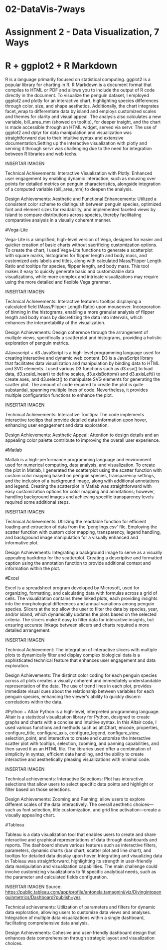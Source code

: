 # 02-DataVis-7ways

Assignment 2 - Data Visualization, 7 Ways  
===

# R + ggplot2 + R Markdown

R is a language primarily focused on statistical computing.
ggplot2 is a popular library for charting in R.
R Markdown is a document format that compiles to HTML or PDF and allows you to include the output of R code directly in the document.
To visualize the penguin dataset, I employed ggplot2 and plotly for an interactive chart, highlighting species differences through color, size, and shape aesthetics. Additionally, the chart integrates facet_wrap to differentiate data by island and employs customized scales and themes for clarity and visual appeal. The analysis also calculates a new variable, bill_area_mm (showed on tooltip), for deeper insight, and the chart is made accessible through an HTML widget, served via servr.
The use of ggplot2 and dplyr for data manipulation and visualization was straightforward due to their intuitive syntax and extensive documentation.Setting up the interactive visualization with plotly and serving it through servr was challenging due to the need for integration between R libraries and web techs.

INSERTAR IMAGEN

Technical Achievements:
Interactive Visualization with Plotly: Enhanced user engagement by enabling dynamic interaction, such as mousing over points for detailed metrics on penguin characteristics, alongside integration of a computed variable (bill_area_mm) to deepen the analysis.

Design Achievements:
Aesthetic and Functional Enhancements: Utilized a consistent color scheme to distinguish between penguin species, optimized font and element sizes for readability, and implemented faceted views by island to compare distributions across species, thereby facilitating comparative analysis in a visually coherent manner.





#Vega-Lite

Vega-Lite is a simplified, high-level version of Vega, designed for easier and quicker creation of basic charts without sacrificing customization options.
To create the chart, I used Vega-Lite functions to generate a scatterplot with square marks, histograms for flipper length and body mass, and customized axis labels and titles, along with calculated Mass/Flipper Length Ratio and tooltips for species, flipper length, and body mass.
This tool makes it easy to quickly generate basic and customizable data visualizations, while more complex and intricate visualizations may require using the more detailed and flexible Vega grammar. 

INSERTAR IMAGEN

Technical Achievements:
Interactive features: tooltips displaying a calculated field (Mass/Flipper Length Ratio) upon mouseover.
Incorporation of binning in the histograms, enabling a more granular analysis of flipper length and body mass by discretizing the data into intervals, which enhances the interpretability of the visualization.

Design Achievements:
Design coherence through the arrangement of multiple views, specifically a scatterplot and histograms, providing a holistic exploration of penguin metrics.



#Javascript + d3
JavaScript is a high-level programming language used for creating interactive and dynamic web content.
D3 is a JavaScript library that facilitates data visualization and manipulation by binding data to HTML and SVG elements.
I used various D3 functions such as d3.csv() to load data, d3.scaleLinear() to define scales, d3.axisBottom() and d3.axisLeft() to create axes, and d3.select() to manipulate SVG elements for generating the scatter plot.
The amount of code required to create the plot is quite substantial, spanning multiple lines of code. Nevertheless, it provides multiple configuration functions to enhance the plot.

INSERTAR IMAGEN

Technical Achievements:
Interactive Tooltips: The code implements interactive tooltips that provide detailed data information upon hover, enhancing user engagement and data exploration.

Design Achievements:
Aesthetic Appeal: Attention to design details and an appealing color palette contribute to improving the overall user experience.




#Matlab

Matlab is a high-performance programming language and environment used for numerical computing, data analysis, and visualization.
To create the plot in Matlab, I generated the scatterplot using the scatter function with custom color mapping based on penguin species, transparency settings, and the inclusion of a background image, along with additional annotations and legend.
Creating the scatterplot in Matlab was straightforward with easy customization options for color mapping and annotations; however, handling background images and achieving specific transparency levels required some additional steps.

INSERTAR IMAGEN

Technical Achievements:
Utilizing the readtable function for efficient loading and extraction of data from the 'penglings.csv' file.
Employing the scatter function with custom color mapping, transparency, legend handling, and background image manipulation for a visually enhanced and informative plot.

Design Achievements:
Integrating a background image to serve as a visually appealing backdrop for the scatterplot.
Creating a descriptive and formatted caption using the annotation function to provide additional context and information within the plot.




#Excel

Excel is a spreadsheet program developed by Microsoft, used for organizing, formatting, and calculating data with formulas across a grid of cells.
The visualization contains three linked plots, each providing insights into the morphological differences and annual variations among penguin species. Slicers at the top allow the user to filter the data by species, year, and/or island, which dynamically updates the plots based on the selected criteria.
The slicers make it easy to filter data for interactive insights, but ensuring accurate linkage between slicers and charts required a more detailed arrangement.

INSERTAR IMAGEN

Technical Achievement:
The integration of interactive slicers with multiple plots to dynamically filter and display complex biological data is a sophisticated technical feature that enhances user engagement and data exploration.

Design Achievements:
The distinct color coding for each penguin species across all plots creates a visually coherent and immediately understandable representation of the data.
The use of trend lines in each plot, provides immediate visual cues about the relationship between variables for each penguin species, enhancing the viewer's ability to quickly discern correlations within the data.




#Python + Altair
Python is a high-level, interpreted programming language.
Altair is a statistical visualization library for Python, designed to create graphs and charts with a concise and intuitive syntax.
In this Altair code, I used various functions and methods such as alt.Chart, encode, properties, configure_title, configure_axis, configure_legend, configure_view, selection_point, and interactive to create and customize the interactive scatter plot with tooltips, selection, zooming, and panning capabilities, and then saved it as an HTML file.
The libraries used offer a combination of simplicity in syntax, efficient data handling, and the ability to create interactive and aesthetically pleasing visualizations with minimal code.

INSERTAR IMAGEN

Technical achievements:
Interactive Selections: Plot has interactive selections that allow users to select specific data points and highlight or filter based on those selections.

Design Achievements:
Zooming and Panning: allow users to explore different scales of the data interactively. The overall aesthetic choices—such as font selection, title customization, and grid line activation—create a visually appealing chart.




#Tableau

Tableau is a data visualization tool that enables users to create and share interactive and graphical representations of data through dashboards and reports.
The dashboard shows various features such as interactive filters, parameters, dynamic charts (bar chart, scatter plot and line chart), and tooltips for detailed data display upon hover.
Integrating and visualizing data in Tableau was straightforward, highlighting its strength in user-friendly data manipulation and visualization capabilities. The main challenge could involve customizing visualizations to fit specific analytical needs, such as the parameter and calculated fields configuration.

INSERTAR IMAGEN
Source: https://public.tableau.com/app/profile/antonela.tamagnini/viz/Divingintopenguinmetrics/Dashboard?publish=yes

Technical achievements:
Utilization of parameters and filters for dynamic data exploration, allowing users to customize data views and analyses.
Integration of multiple data visualizations within a single dashboard, facilitating comprehensive data analysis.

Design Achievements:
Cohesive and user-friendly dashboard design that enhances data comprehension through strategic layout and visualization choices.

